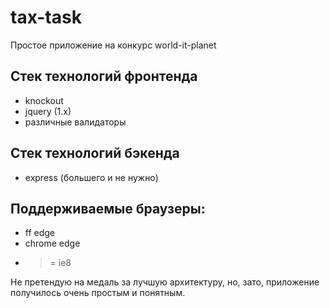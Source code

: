 # tax-task
Простое приложение на конкурс world-it-planet

## Стек технологий фронтенда

  * knockout
  * jquery (1.x)
  * различные валидаторы

## Стек технологий бэкенда

  * express (большего и не нужно)

## Поддерживаемые браузеры:

  * ff edge
  * chrome edge
  * >= ie8


Не претендую на медаль за лучшую архитектуру, но, зато, приложение получилось очень простым и понятным.
